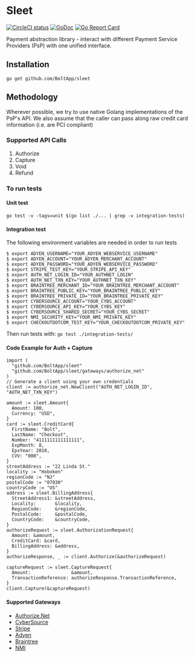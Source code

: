 # Sleet

[![CircleCI status](https://circleci.com/gh/BoltApp/sleet.png?circle-token=d60ceb64eb6ebdfd6a45a4703563c1752598db63 "CircleCI status")](https://circleci.com/gh/BoltApp/sleet)
[![GoDoc](https://godoc.org/github.com/BoltApp/sleet?status.svg)](https://pkg.go.dev/github.com/BoltApp/sleet?tab=doc)
[![Go Report Card](https://goreportcard.com/badge/github.com/BoltApp/sleet)](https://goreportcard.com/report/github.com/BoltApp/sleet)

Payment abstraction library - interact with different Payment Service Providers (PsP) with one unified interface.

## Installation

`go get github.com/BoltApp/sleet`

## Methodology

Wherever possible, we try to use native Golang implementations of the PsP's API. We also assume that the caller can pass along raw credit card information (i.e. are PCI compliant)

### Supported API Calls

1. Authorize
2. Capture
3. Void
4. Refund

### To run tests

####  Unit test

```
go test -v -tags=unit $(go list ./... | grep -v integration-tests)
```

#### Integration test
The following environment variables are needed in order to run tests

```shell script
$ export ADYEN_USERNAME="YOUR_ADYEN_WEBSERVICE_USERNAME"
$ export ADYEN_ACCOUNT="YOUR_ADYEN_MERCHANT_ACCOUNT"
$ export ADYEN_PASSWORD="YOUR_ADYEN_WEBSERVICE_PASSWORD"
$ export STRIPE_TEST_KEY="YOUR_STRIPE_API_KEY"
$ export AUTH_NET_LOGIN_ID="YOUR_AUTHNET_LOGIN"
$ export AUTH_NET_TXN_KEY="YOUR_AUTHNET_TXN_KEY"
$ export BRAINTREE_MERCHANT_ID="YOUR_BRAINTREE_MERCHANT_ACCOUNT"
$ export BRAINTREE_PUBLIC_KEY="YOUR_BRAINTREE_PUBLIC_KEY"
$ export BRAINTREE_PRIVATE_ID="YOUR_BRAINTREE_PRIVATE_KEY"
$ export CYBERSOURCE_ACCOUNT="YOUR_CYBS_ACCOUNT"
$ export CYBERSOURCE_API_KEY="YOUR_CYBS_KEY"
$ export CYBERSOURCE_SHARED_SECRET="YOUR_CYBS_SECRET"
$ export NMI_SECURITY_KEY="YOUR_NMI_PRIVATE_KEY"
$ export CHECKOUTDOTCOM_TEST_KEY="YOUR_CHECKOUTDOTCOM_PRIVATE_KEY"
```

Then run tests with: `go test ./integration-tests/`

#### Code Example for Auth + Capture

```
import (
  "github.com/BoltApp/sleet"
  "github.com/BoltApp/sleet/gateways/authorize_net"
)
// Generate a client using your own credentials
client := authorize_net.NewClient("AUTH_NET_LOGIN_ID", "AUTH_NET_TXN_KEY")

amount := sleet.Amount{
  Amount: 100,
  Currency: "USD",
}
card := sleet.CreditCard{
  FirstName: "Bolt",
  LastName: "Checkout",
  Number: "4111111111111111",
  ExpMonth: 8,
  EpxYear: 2010,
  CVV: "000",
}
streetAddress := "22 Linda St."
locality := "Hoboken"
regionCode := "NJ"
postalCode := "07030"
countryCode := "US"
address := sleet.BillingAddress{
  StreetAddress1: &streetAddress,
  Locality:       &locality,
  RegionCode:     &regionCode,
  PostalCode:     &postalCode,
  CountryCode:    &countryCode,
}
authorizeRequest := sleet.AuthorizationRequest{
  Amount: &amount,
  CreditCard: &card,
  BillingAddress: &address,
}
authorizeResponse, _ := client.Authorize(&authorizeRequest)

captureRequest := sleet.CaptureRequest{
  Amount:               &amount,
  TransactionReference: authorizeResponse.TransactionReference,
}
client.Capture(&captureRequest)
```

#### Supported Gateways

- [Authorize.Net](https://developer.authorize.net/api/reference/index.html#payment-transactions)
- [CyberSource](https://developer.cybersource.com/api-reference-assets/index.html#payments)
- [Stripe](https://stripe.com/docs/api)
- [Adyen](https://docs.adyen.com/classic-integration/api-integration-ecommerce)
- [Braintree](https://www.braintreepayments.com/)
- [NMI](https://secure.networkmerchants.com/gw/merchants/resources/integration/integration_portal.php#methodology)
